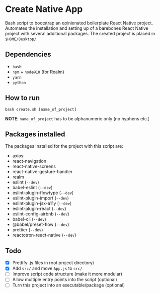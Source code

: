 # Create Native App
Bash script to bootstrap an opinionated boilerplate React Native project. Automates the installation and setting up of a barebones React Native project with several additional packages. The created project is placed in `$HOME/Desktop/`.

## Dependencies
- `bash`
- `npm` + `node@10` (for Realm)
- `yarn`
- `python`

## How to run
```
bash create.sh [name_of_project]
```

__NOTE__: `name_of_project` has to be alphanumeric only (no hyphens etc.)

## Packages installed
The packages installed for the project with this script are:
- axios
- react-navigation
- react-native-screens
- react-native-gesture-handler
- realm
- eslint (`--dev`)
- babel-eslint (`--dev`)
- eslint-plugin-flowtype (`--dev`)
- eslint-plugin-import (`--dev`)
- eslint-plugin-jsx-a11y (`--dev`)
- eslint-plugin-react (`--dev`)
- eslint-config-airbnb (`--dev`)
- babel-cli (`--dev`)
- @babel/preset-flow (`--dev`)
- prettier (`--dev`)
- reactotron-react-native (`--dev`)

## Todo
- [x] Prettify .js files in root project directory)
- [x] Add `src/` and move `App.js` to `src/`
- [ ] Improve script code structure (make it more modular)
- [ ] Allow multiple entry points into the script (optional)
- [ ] Turn this project into an executable/package (optional)
